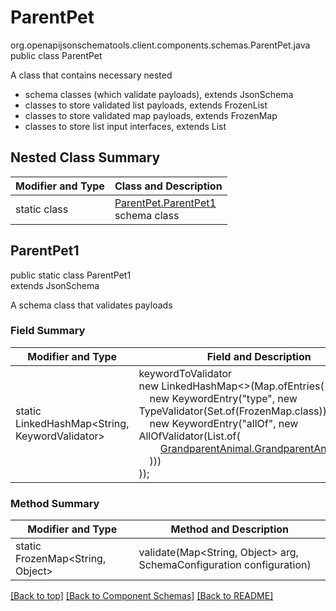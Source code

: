 # ParentPet
org.openapijsonschematools.client.components.schemas.ParentPet.java
public class ParentPet

A class that contains necessary nested
- schema classes (which validate payloads), extends JsonSchema
- classes to store validated list payloads, extends FrozenList
- classes to store validated map payloads, extends FrozenMap
- classes to store list input interfaces, extends List

## Nested Class Summary
| Modifier and Type | Class and Description |
| ----------------- | ---------------------- |
| static class | [ParentPet.ParentPet1](#parentpet1)<br> schema class |

## ParentPet1
public static class ParentPet1<br>
extends JsonSchema

A schema class that validates payloads

### Field Summary
| Modifier and Type | Field and Description |
| ----------------- | ---------------------- |
| static LinkedHashMap<String, KeywordValidator> |keywordToValidator<br/>new LinkedHashMap<>(Map.ofEntries(<br/>&nbsp;&nbsp;&nbsp;&nbsp;new KeywordEntry("type", new TypeValidator(Set.of(FrozenMap.class))),<br/>&nbsp;&nbsp;&nbsp;&nbsp;new KeywordEntry("allOf", new AllOfValidator(List.of(<br>&nbsp;&nbsp;&nbsp;&nbsp;&nbsp;&nbsp;&nbsp;&nbsp;[GrandparentAnimal.GrandparentAnimal1.class](../../components/schemas/GrandparentAnimal.md#grandparentanimal1)<br>&nbsp;&nbsp;&nbsp;&nbsp;)))<br>)); |

### Method Summary
| Modifier and Type | Method and Description |
| ----------------- | ---------------------- |
| static FrozenMap<String, Object> | validate(Map<String, Object> arg, SchemaConfiguration configuration) |

[[Back to top]](#top) [[Back to Component Schemas]](../../../README.md#Component-Schemas) [[Back to README]](../../../README.md)
